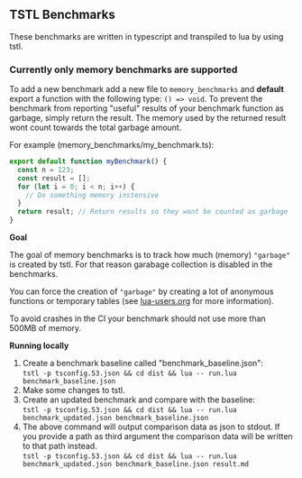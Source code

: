 ## TSTL Benchmarks

These benchmarks are written in typescript and transpiled to lua by using tstl.

### Currently only memory benchmarks are supported

To add a new benchmark add a new file to `memory_benchmarks`
and **default** export a function with the following type: `() => void`.
To prevent the benchmark from reporting "useful" results of your benchmark function as garbage, simply return the result.
The memory used by the returned result wont count towards the total garbage amount.

For example (memory_benchmarks/my_benchmark.ts):

```ts
export default function myBenchmark() {
  const n = 123;
  const result = [];
  for (let i = 0; i < n; i++) {
    // Do something memory instensive
  }
  return result; // Return results so they wont be counted as garbage
}
```

**Goal**

The goal of memory benchmarks is to track how much (memory) `"garbage"` is created by tstl.
For that reason garabage collection is disabled in the benchmarks.

You can force the creation of `"garbage"` by creating a lot of anonymous functions or temporary tables (see [lua-users.org](http://lua-users.org/wiki/OptimisingGarbageCollection) for more information).

To avoid crashes in the CI your benchmark should not use more than 500MB of memory.

**Running locally**

1. Create a benchmark baseline called "benchmark_baseline.json":  
   `tstl -p tsconfig.53.json && cd dist && lua -- run.lua benchmark_baseline.json`
2. Make some changes to tstl.
3. Create an updated benchmark and compare with the baseline:  
   `tstl -p tsconfig.53.json && cd dist && lua -- run.lua benchmark_updated.json benchmark_baseline.json`
4. The above command will output comparison data as json to stdout.
   If you provide a path as third argument the comparison data will be written to that path instead.  
   `tstl -p tsconfig.53.json && cd dist && lua -- run.lua benchmark_updated.json benchmark_baseline.json result.md`
